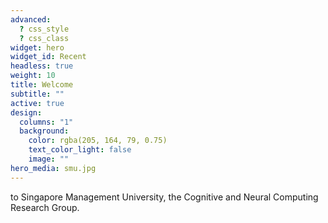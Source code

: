 ```yaml
---
advanced:
  ? css_style
  ? css_class
widget: hero
widget_id: Recent
headless: true
weight: 10
title: Welcome
subtitle: ""
active: true
design:
  columns: "1"
  background:
    color: rgba(205, 164, 79, 0.75)
    text_color_light: false
    image: ""
hero_media: smu.jpg
---
```

to Singapore Management University, the Cognitive and Neural Computing Research Group.
